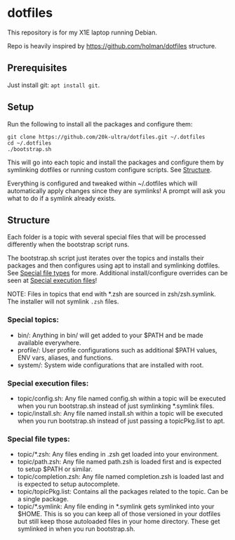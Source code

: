 # dotfiles

This repository is for my X1E laptop running Debian. 

Repo is heavily inspired by https://github.com/holman/dotfiles structure. 

## Prerequisites

Just install git: `apt install git`.

## Setup

Run the following to install all the packages and configure them:
 
```
git clone https://github.com/20k-ultra/dotfiles.git ~/.dotfiles
cd ~/.dotfiles
./bootstrap.sh
```

This will go into each topic and install the packages and configure them by symlinking dotfiles or running custom configure scripts. See [Structure](#structure). 

Everything is configured and tweaked within ~/.dotfiles which will automatically apply changes since they are symlinks! A prompt will ask you what to do if a symlink already exists.

## Structure

Each folder is a topic with several special files that will be processed differently when the bootstrap script runs.

The bootstrap.sh script just iterates over the topics and installs their packages and then configures using apt to install and symlinking dotfiles. See [Special file types](#special-file-types) for more. Additional install/configure overrides can be seen at [Special execution files](#special-execution-files)!

NOTE: Files in topics that end with *.zsh are sourced in zsh/zsh.symlink. The installer will not symlink `.zsh` files.

### Special topics:

 - bin/: Anything in bin/ will get added to your $PATH and be made available everywhere.
 - profile/: User profile configurations such as additional $PATH values, ENV vars, aliases, and functions.
 - system/: System wide configurations that are installed with root. 

### Special execution files:

 - topic/config.sh: Any file named config.sh within a topic will be executed when you run bootstrap.sh instead of just symlinking *.symlink files.
 - topic/install.sh: Any file named install.sh within a topic will be executed when you run bootstrap.sh instead of just passing a topicPkg.list to apt.
 
### Special file types:

 - topic/*.zsh: Any files ending in .zsh get loaded into your environment.
 - topic/path.zsh: Any file named path.zsh is loaded first and is expected to setup $PATH or similar.
 - topic/completion.zsh: Any file named completion.zsh is loaded last and is expected to setup autocomplete.
 - topic/topicPkg.list: Contains all the packages related to the topic. Can be a single package.
 - topic/*.symlink: Any file ending in *.symlink gets symlinked into your $HOME. This is so you can keep all of those versioned in your dotfiles but still keep those autoloaded files in your home directory. These get symlinked in when you run bootstrap.sh.

